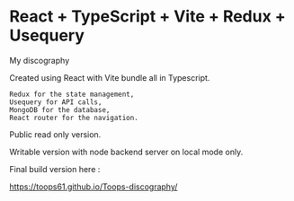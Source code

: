 # React + TypeScript + Vite + Redux + Usequery

My discography

Created using React with Vite bundle all in Typescript.

    Redux for the state management, 
    Usequery for API calls,
    MongoDB for the database,
    React router for the navigation.

Public read only version.

Writable version with node backend server on local mode only.

Final build version here :

https://toops61.github.io/Toops-discography/